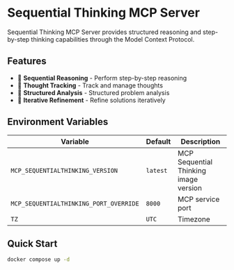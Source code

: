 # Sequential Thinking MCP Server

Sequential Thinking MCP Server provides structured reasoning and step-by-step thinking capabilities through the Model Context Protocol.

## Features

- 🧠 **Sequential Reasoning** - Perform step-by-step reasoning
- 💭 **Thought Tracking** - Track and manage thoughts
- 📝 **Structured Analysis** - Structured problem analysis
- 🔄 **Iterative Refinement** - Refine solutions iteratively

## Environment Variables

| Variable                               | Default  | Description                           |
| -------------------------------------- | -------- | ------------------------------------- |
| `MCP_SEQUENTIALTHINKING_VERSION`       | `latest` | MCP Sequential Thinking image version |
| `MCP_SEQUENTIALTHINKING_PORT_OVERRIDE` | `8000`   | MCP service port                      |
| `TZ`                                   | `UTC`    | Timezone                              |

## Quick Start

```bash
docker compose up -d
```
